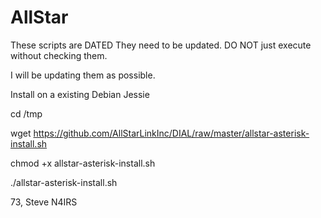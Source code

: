 # AllStar
These scripts are DATED They need to be updated. DO NOT just execute without checking them.

I will be updating them as possible.

Install on a existing Debian Jessie

cd /tmp

wget https://github.com/AllStarLinkInc/DIAL/raw/master/allstar-asterisk-install.sh

chmod +x allstar-asterisk-install.sh

./allstar-asterisk-install.sh

73, Steve N4IRS
